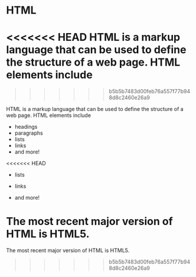 # HTML
<<<<<<< HEAD
 HTML is a markup language that can be used to define the structure of a web page. HTML elements include
=======
>>>>>>> b5b5b7483d00feb76a557f77b948d8c2460e26a9

HTML is a markup language that can be used to define the structure of a web page. HTML elements include

* headings
* paragraphs
* lists
* links
* and more!

<<<<<<< HEAD
 * lists

 * links

 * and more!

The most recent major version of HTML is HTML5.
=======
The most recent major version of HTML is HTML5.
>>>>>>> b5b5b7483d00feb76a557f77b948d8c2460e26a9

